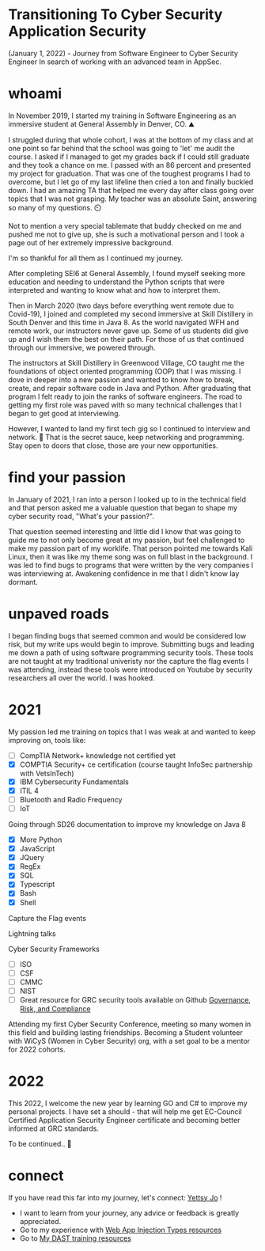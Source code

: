 # Transitioning To Cyber Security Application Security
(January 1, 2022) - Journey from Software Engineer to Cyber Security Engineer
In search of working with an advanced team in AppSec.


# whoami
In November 2019, I started my training in Software Engineering as an immersive student at General Assembly in Denver, CO. ⛰️

I struggled during that whole cohort, I was at the bottom of my class and at one point so far behind that the school was going to 'let' me audit the course. I asked if I managed to get my grades back if I could still graduate and they took a chance on me. I passed with an 86 percent and presented my project for graduation. That was one of the toughest programs I had to overcome, but I let go of my last lifeline then cried a ton and finally buckled down. I had an amazing TA that helped me every day after class going over topics that I was not grasping. My teacher was an absolute Saint, answering so many of my questions. ⏲️ 

Not to mention a very special tablemate that buddy checked on me and pushed me not to give up, she is such a motivational person and I took a page out of her extremely impressive background. 

I'm so thankful for all them as I continued my journey. 

After completing SEI6 at General Assembly, I found myself seeking more education and needing to understand the Python scripts that were interpreted and wanting to know what and how to interpret them.  

Then in March 2020 (two days before everything went remote due to Covid-19), I joined and completed my second immersive at Skill Distillery in South Denver and this time in Java 8. As the world navigated WFH and remote work, our instructors never gave up. Some of us students did give up and I wish them the best on their path. For those of us that continued through our immersive, we powered through.

The instructors at Skill Distillery in Greenwood Village, CO taught me the foundations of object oriented programming (OOP) that I was missing. I dove in deeper into a new passion and wanted to know how to break, create, and repair software code in Java and Python. After graduating that program I felt ready to join the ranks of software engineers. The road to getting my first role was paved with so many technical challenges that I began to get good at interviewing. 

However, I wanted to land my first tech gig so I continued to interview and network. 	🎯 That is the secret sauce, keep networking and programming. Stay open to doors that close, those are your new opportunities.

# find your passion
In January of 2021, I ran into a person I looked up to in the technical field and that person asked me a valuable question that began to shape my cyber security road, "What's your passion?". 

That question seemed interesting and little did I know that was going to guide me to not only become great at my passion, but feel challenged to make my passion part of my worklife. That person pointed me towards Kali Linux, then it was like my theme song was on full blast in the background. I was led to find bugs to programs that were written by the very companies I was interviewing at. Awakening confidence in me that I didn't know lay dormant.  

# unpaved roads
I began finding bugs that seemed common and would be considered low risk, but my write ups would begin to improve. Submitting bugs and leading me down a path of using software programming security tools. These tools are not taught at my traditional univeristy nor the capture the flag events I was attending, instead these tools were introduced on Youtube by security researchers all over the world. I was hooked. 

# 2021 
My passion led me training on topics that I was weak at and wanted to keep improving on, tools like:
- [ ] CompTIA Network+ knowledge not certified yet
- [x] COMPTIA Security+ ce certification (course taught InfoSec partnership with VetsInTech)
- [x] IBM Cybersecurity Fundamentals
- [x] ITIL 4
- [ ] Bluetooth and Radio Frequency
- [ ] IoT

Going through SD26 documentation to improve my knowledge on Java 8
- [x] More Python
- [x] JavaScript
- [x] JQuery
- [x] RegEx
- [x] SQL
- [x] Typescript
- [x] Bash
- [x] Shell

Capture the Flag events

Lightning talks 

Cyber Security Frameworks
- [ ] ISO 
- [ ] CSF
- [ ] CMMC
- [ ] NIST
- [ ] Great resource for GRC security tools available on Github [Governance, Risk, and Compliance](https://github.com/Arudjreis/awesome-security-GRC)

Attending my first Cyber Security Conference, meeting so many women in this field and building lasting friendships. 
Becoming a Student volunteer with WiCyS (Women in Cyber Security) org, with a set goal to be a mentor for 2022 cohorts.

# 2022
This 2022, I welcome the new year by learning GO and C# to improve my personal projects. 
I have set a should - that will help me get EC-Council Certified Application Security Engineer certificate and becoming better informed at GRC standards. 

To be continued.. 💾

# connect
If you have read this far into my journey, let's connect: [Yettsy Jo](https://www.linkedin.com/in/yettsy-jo-knapp) !

- I want to learn from your journey, any advice or feedback is greatly appreciated. 
- Go to my experience with [Web App Injection Types resources](https://github.com/yettsyjk/TransitioningToCyberSecurity_ApplicationSecurity/blob/main/WebAppInjectionTypes.md)
- Go to [My DAST training resources](https://github.com/yettsyjk/TransitioningToCyberSecurity_ApplicationSecurity/blob/main/DAST_resource.md)
 
